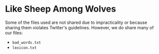 # Like Sheep Among Wolves

Some of the files used are not shared due to impracticality or because sharing them violates Twitter's guidelines. 
However, we do share many of our files:

-   `bad_words.txt`
-   `lexicon.txt`
